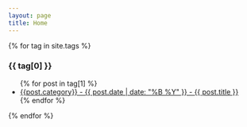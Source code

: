 ```yaml
---
layout: page
title: Home
---
```


{% for tag in site.tags %}
  <h3>{{ tag[0] }}</h3>
  <ul>
    {% for post in tag[1] %}
      <li><a href="{{ site.baseurl }}{{ post.url }}">{{post.category}} - {{ post.date | date: "%B %Y" }} - {{ post.title }}</a></li>
    {% endfor %}
  </ul>
{% endfor %}
